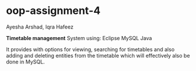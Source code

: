 # oop-assignment-4
Ayesha Arshad, Iqra Hafeez

**Timetable management** System using:
Eclipse
MySQL
Java

It provides with options for viewing, searching for timetables and also adding and deleting entities from the timetable which will effectively also be done in MySQL.

